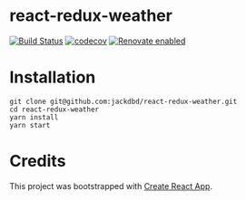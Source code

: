 # react-redux-weather
[![Build Status](https://travis-ci.org/jackdbd/react-redux-weather.svg?branch=master)](https://travis-ci.org/jackdbd/react-redux-weather) [![codecov](https://codecov.io/gh/jackdbd/react-redux-weather/branch/master/graph/badge.svg)](https://codecov.io/gh/jackdbd/react-redux-weather) [![Renovate enabled](https://img.shields.io/badge/renovate-enabled-brightgreen.svg)](https://renovateapp.com/)


# Installation

```
git clone git@github.com:jackdbd/react-redux-weather.git
cd react-redux-weather
yarn install
yarn start
```


# Credits

This project was bootstrapped with [Create React App](https://github.com/facebookincubator/create-react-app).
